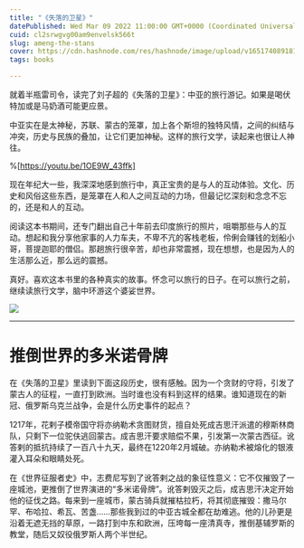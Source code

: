 ```yaml
---
title: "《失落的卫星》"
datePublished: Wed Mar 09 2022 11:00:00 GMT+0000 (Coordinated Universal Time)
cuid: cl2srwgvg00am9envelsk566t
slug: ameng-the-stans
cover: https://cdn.hashnode.com/res/hashnode/image/upload/v1651740891811/0mAZnMUjI.jpg
tags: books

---
```


就着半瓶雷司令，读完了刘子超的《失落的卫星》：中亚的旅行游记。如果是喝伏特加或是马奶酒可能更应景。

中亚实在是太神秘，苏联、蒙古的笼罩，加上各个斯坦的独特风情，之间的纠结与冲突，历史与民族的叠加，让它们更加神秘。这样的旅行文学，读起来也很让人神往。

%[https://youtu.be/1OE9W_43ffk]

现在年纪大一些，我深深地感到旅行中，真正宝贵的是与人的互动体验。文化、历史和风俗这些东西，是笼罩在人和人之间互动的力场，但最记忆深刻和念念不忘的，还是和人的互动。

阅读这本书期间，还专门翻出自己十年前去印度旅行的照片，咀嚼那些与人的互动。想起和我分享他家事的人力车夫，不卑不亢的客栈老板，伶俐会赚钱的划船小哥，菩提迦耶的僧侣。那趟旅行很辛苦，却也非常震撼，现在想想，也是因为人的生活那么近，那么远的震撼。

真好。喜欢这本书里的各种真实的故事。怀念可以旅行的日子。在可以旅行之前，继续读旅行文学，脑中环游这个婆娑世界。

![](https://i.imgur.com/psgnZNc.jpg)

***
# 推倒世界的多米诺骨牌
在《失落的卫星》里读到下面这段历史，很有感触。因为一个贪财的守将，引发了蒙古人的征程，一直打到欧洲。当时谁也没有料到这样的结果。谁知道现在的新冠、俄罗斯乌克兰战争，会是什么历史事件的起点？

1217年，花剌子模帝国守将亦纳勒术贪图财货，擅自处死成吉思汗派遣的穆斯林商队，只剩下一位驼伕逃回蒙古。成吉思汗要求赔偿不果，引发第一次蒙古西征。讹答剌的抵抗持续了一百八十九天，最终在1220年2月城破。亦纳勒术被熔化的银液灌入耳朵和眼睛处死。

在《世界征服者史》中，志费尼写到了讹答剌之战的象征性意义：它不仅摧毁了一座城池，更推倒了世界演进的“多米诺骨牌”。讹答剌毁灭之后，成吉思汗决定开始他的征伐之路。每来到一座城市，蒙古骑兵就摧枯拉朽，将其彻底摧毁：撒马尔罕、布哈拉、希瓦、苦盏……那些我到过的中亚古城全都在劫难逃。他的儿孙更是沿着无遮无挡的草原，一路打到中东和欧洲，压垮每一座清真寺，推倒基辅罗斯的教堂，随后又奴役俄罗斯人两个半世纪。